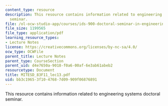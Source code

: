 ```yaml
---
content_type: resource
description: This resource contains information related to engineering systems doctoral
  seminar.
file: /ol-ocw-studio-app/courses/ids-900-doctoral-seminar-in-engineering-systems-fall-2011/bb3c19653f1047687d09909f06876891_MITESD_83F11_lec13.pdf
file_size: 1199565
file_type: application/pdf
learning_resource_types:
- Lecture Notes
license: https://creativecommons.org/licenses/by-nc-sa/4.0/
ocw_type: OCWFile
parent_title: Lecture Notes
parent_type: CourseSection
parent_uid: d4e7650a-9018-f0a6-00af-6e3ab61abeb2
resourcetype: Document
title: MITESD_83F11_lec13.pdf
uid: bb3c1965-3f10-4768-7d09-909f06876891
---
```

This resource contains information related to engineering systems doctoral seminar.